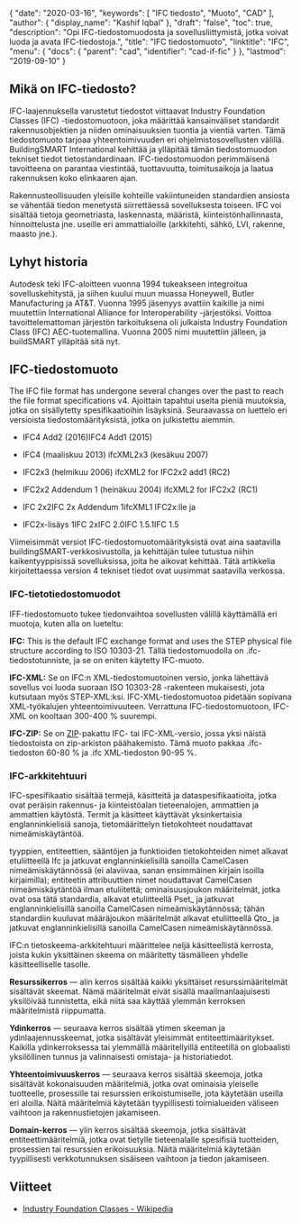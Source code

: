 {
  "date": "2020-03-16",
  "keywords": [
"IFC tiedosto",
"Muoto",
"CAD"
],
  "author": {
    "display_name": "Kashif Iqbal"
},
  "draft": "false",
  "toc": true,
  "description": "Opi IFC-tiedostomuodosta ja sovellusliittymistä, jotka voivat luoda ja avata IFC-tiedostoja.",
  "title": "IFC tiedostomuoto",
  "linktitle": "IFC",
  "menu": {
    "docs": {
      "parent": "cad",
      "identifier": "cad-if-fic"
}
},
  "lastmod": "2019-09-10"
}

## Mikä on IFC-tiedosto?

IFC-laajennuksella varustetut tiedostot viittaavat Industry Foundation Classes (IFC) -tiedostomuotoon, joka määrittää kansainväliset standardit rakennusobjektien ja niiden ominaisuuksien tuontia ja vientiä varten. Tämä tiedostomuoto tarjoaa yhteentoimivuuden eri ohjelmistosovellusten välillä. BuildingSMART International kehittää ja ylläpitää tämän tiedostomuodon tekniset tiedot tietostandardinaan. IFC-tiedostomuodon perimmäisenä tavoitteena on parantaa viestintää, tuottavuutta, toimitusaikoja ja laatua rakennuksen koko elinkaaren ajan.

Rakennusteollisuuden yleisille kohteille vakiintuneiden standardien ansiosta se vähentää tiedon menetystä siirrettäessä sovelluksesta toiseen. IFC voi sisältää tietoja geometriasta, laskennasta, määristä, kiinteistönhallinnasta, hinnoittelusta jne. useille eri ammattialoille (arkkitehti, sähkö, LVI, rakenne, maasto jne.).

## Lyhyt historia ##

Autodesk teki IFC-aloitteen vuonna 1994 tukeakseen integroitua sovelluskehitystä, ja siihen kuului muun muassa Honeywell, Butler Manufacturing ja AT&T. Vuonna 1995 jäsenyys avattiin kaikille ja nimi muutettiin International Alliance for Interoperability -järjestöksi. Voittoa tavoittelemattoman järjestön tarkoituksena oli julkaista Industry Foundation Class (IFC) AEC-tuotemallina. Vuonna 2005 nimi muutettiin jälleen, ja buildSMART ylläpitää sitä nyt.

## IFC-tiedostomuoto ##

The IFC file format has undergone several changes over the past to reach the file format specifications v4. Ajoittain tapahtui useita pieniä muutoksia, jotka on sisällytetty spesifikaatioihin lisäyksinä. Seuraavassa on luettelo eri versioista tiedostomäärityksistä, jotka on julkistettu aiemmin.

* IFC4 Add2 (2016)IFC4 Add1 (2015)

* IFC4 (maaliskuu 2013) ifcXML2x3 (kesäkuu 2007)

* IFC2x3 (helmikuu 2006) ifcXML2 for IFC2x2 add1 (RC2)

* IFC2x2 Addendum 1 (heinäkuu 2004) ifcXML2 for IFC2x2 (RC1)

* IFC 2x2IFC 2x Addendum 1ifcXML1 IFC2x:lle ja

* IFC2x-lisäys 1IFC 2xIFC 2.0IFC 1.5.1IFC 1.5


Viimeisimmät versiot IFC-tiedostomuotomäärityksistä ovat aina saatavilla buildingSMART-verkkosivustolla, ja kehittäjän tulee tutustua niihin kaikentyyppisissä sovelluksissa, joita he aikovat kehittää. Tätä artikkelia kirjoitettaessa version 4 tekniset tiedot ovat uusimmat saatavilla verkossa.

### IFC-tietotiedostomuodot ###

IFF-tiedostomuoto tukee tiedonvaihtoa sovellusten välillä käyttämällä eri muotoja, kuten alla on lueteltu:

**IFC:**  This is the default IFC exchange format and uses the STEP physical file structure according to ISO 10303-21. Tällä tiedostomuodolla on .ifc-tiedostotunniste, ja se on eniten käytetty IFC-muoto.

**IFC-XML:** Se on IFC:n XML-tiedostomuotoinen versio, jonka lähettävä sovellus voi luoda suoraan ISO 10303-28 -rakenteen mukaisesti, jota kutsutaan myös STEP-XML:ksi. IFC-XML-tiedostomuotoa pidetään sopivana XML-työkalujen yhteentoimivuuteen. Verrattuna IFC-tiedostomuotoon, IFC-XML on kooltaan 300-400 % suurempi.

**IFC-ZIP:** Se on [ZIP](/compression/zip/)-pakattu IFC- tai IFC-XML-versio, jossa yksi näistä tiedostoista on zip-arkiston päähakemisto. Tämä muoto pakkaa .ifc-tiedoston 60-80 % ja .ifc XML-tiedoston 90-95 %.

### IFC-arkkitehtuuri ###

IFC-spesifikaatio sisältää termejä, käsitteitä ja dataspesifikaatioita, jotka ovat peräisin rakennus- ja kiinteistöalan tieteenalojen, ammattien ja ammattien käytöstä. Termit ja käsitteet käyttävät yksinkertaisia englanninkielisiä sanoja, tietomäärittelyn tietokohteet noudattavat nimeämiskäytäntöä.

tyyppien, entiteettien, sääntöjen ja funktioiden tietokohteiden nimet alkavat etuliitteellä Ifc ja jatkuvat englanninkielisillä sanoilla CamelCasen nimeämiskäytännössä (ei alaviivaa, sanan ensimmäinen kirjain isoilla kirjaimilla); entiteetin attribuuttien nimet noudattavat CamelCasen nimeämiskäytäntöä ilman etuliitettä; ominaisuusjoukon määritelmät, jotka ovat osa tätä standardia, alkavat etuliitteellä Pset_ ja jatkuvat englanninkielisillä sanoilla CamelCasen nimeämiskäytännössä; tähän standardiin kuuluvat määräjoukon määritelmät alkavat etuliitteellä Qto_ ja jatkuvat englanninkielisillä sanoilla CamelCasen nimeämiskäytännössä.

IFC:n tietoskeema-arkkitehtuuri määrittelee neljä käsitteellistä kerrosta, joista kukin yksittäinen skeema on määritetty täsmälleen yhdelle käsitteelliselle tasolle.

**Resurssikerros** — alin kerros sisältää kaikki yksittäiset resurssimääritelmät sisältävät skeemat. Nämä määritelmät eivät sisällä maailmanlaajuisesti yksilöivää tunnistetta, eikä niitä saa käyttää ylemmän kerroksen määritelmistä riippumatta.

**Ydinkerros** — seuraava kerros sisältää ytimen skeeman ja ydinlaajennusskeemat, jotka sisältävät yleisimmät entiteettimääritykset. Kaikilla ydinkerroksessa tai ylemmällä määritellyillä entiteetillä on globaalisti yksilöllinen tunnus ja valinnaisesti omistaja- ja historiatiedot.

**Yhteentoimivuuskerros** — seuraava kerros sisältää skeemoja, jotka sisältävät kokonaisuuden määritelmiä, jotka ovat ominaisia yleiselle tuotteelle, prosessille tai resurssien erikoistumiselle, jota käytetään useilla eri aloilla. Näitä määritelmiä käytetään tyypillisesti toimialueiden väliseen vaihtoon ja rakennustietojen jakamiseen.

**Domain-kerros** — ylin kerros sisältää skeemoja, jotka sisältävät entiteettimääritelmiä, jotka ovat tietylle tieteenalalle spesifisiä tuotteiden, prosessien tai resurssien erikoisuuksia. Näitä määritelmiä käytetään tyypillisesti verkkotunnuksen sisäiseen vaihtoon ja tiedon jakamiseen.

## Viitteet ##

* [Industry Foundation Classes - Wikipedia](https://en.wikipedia.org/wiki/Industry_Foundation_Classes)


